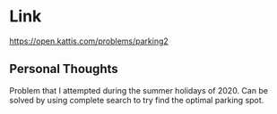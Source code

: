 # Link

https://open.kattis.com/problems/parking2

## Personal Thoughts

Problem that I attempted during the summer holidays of 2020. Can be solved by using complete search to try find the optimal parking spot.

